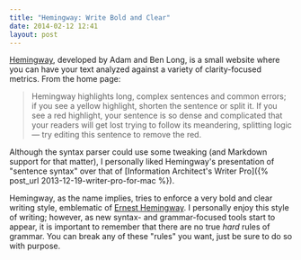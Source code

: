 ```yaml
---
title: "Hemingway: Write Bold and Clear"
date: 2014-02-12 12:41
layout: post
---
```

[Hemingway](http://www.hemingwayapp.com), developed by Adam and Ben Long, is a small website where you can have your text analyzed against a variety of clarity-focused metrics. From the home page: 

> Hemingway highlights long, complex sentences and common errors; if you see a yellow highlight, shorten the sentence or split it. If you see a red highlight, your sentence is so dense and complicated that your readers will get lost trying to follow its meandering, splitting logic — try editing this sentence to remove the red.

Although the syntax parser could use some tweaking (and Markdown support for that matter), I personally liked Hemingway's presentation of "sentence syntax" over that of [Information Architect's Writer Pro]({% post_url 2013-12-19-writer-pro-for-mac %}). 

Hemingway, as the name implies, tries to enforce a very bold and clear writing style, emblematic of [Ernest Hemingway](http://en.wikipedia.org/wiki/Ernest_Hemingway). I personally enjoy this style of writing; however, as new syntax- and grammar-focused tools start to appear, it is important to remember that there are no true _hard_ rules of grammar. You can break any of these "rules" you want, just be sure to do so with purpose. 

